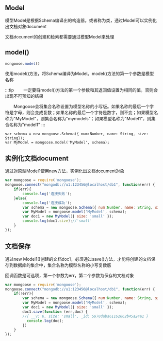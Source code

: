 ## Model

模型Model是根据Schema编译出的构造器，或者称为类，通过Model可以实例化出文档对象document

文档document的创建和检索都需要通过模型Model来处理

## model()

```js
mongoose.model()
```
使用model()方法，将Schema编译为Model。model()方法的第一个参数是模型名称

:::tip
　　一定要将model()方法的第一个参数和其返回值设置为相同的值，否则会出现不可预知的结果

　　Mongoose会将集合名称设置为模型名称的小写版。如果名称的最后一个字符是字母，则会变成复数；如果名称的最后一个字符是数字，则不变；如果模型名称为"MyModel"，则集合名称为"mymodels"；如果模型名称为"Model1"，则集合名称为"model1"
:::

```
var schema = new mongoose.Schema({ num:Number, name: String, size: String});
var MyModel = mongoose.model('MyModel', schema);
```

## 实例化文档document

通过对原型Model1使用new方法，实例化出文档document对象

```js
var mongoose = require('mongoose');
mongoose.connect("mongodb://u1:123456@localhost/db1", function(err) {
    if(err){
        console.log('连接失败');
    }else{
        console.log('连接成功');
        var schema = new mongoose.Schema({ num:Number, name: String, size: String});
        var MyModel = mongoose.model('MyModel', schema);
        var doc1 = new MyModel({ size: 'small' });
        console.log(doc1.size);//'small'
    }
});
```

## 文档保存

通过new Model1()创建的文档doc1，必须通过save()方法，才能将创建的文档保存到数据库的集合中，集合名称为模型名称的小写复数版

回调函数是可选项，第一个参数为err，第二个参数为保存的文档对象

```js
var mongoose = require('mongoose');
mongoose.connect("mongodb://u1:123456@localhost/db1", function(err) {
    if(!err){
        var schema = new mongoose.Schema({ num:Number, name: String, size: String });
        var MyModel = mongoose.model('MyModel', schema);
        var doc1 = new MyModel({ size: 'small' });
        doc1.save(function (err,doc) {
        //{ __v: 0, size: 'small', _id: 5970daba61162662b45a24a1 }
          console.log(doc);
        })
    }
});
```